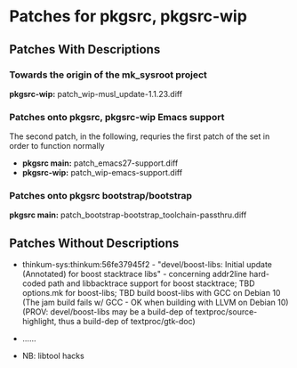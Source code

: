 Patches for pkgsrc, pkgsrc-wip
==============================

## Patches With Descriptions

### Towards the origin of the mk_sysroot project

**pkgsrc-wip:** patch_wip-musl_update-1.1.23.diff

### Patches onto pkgsrc, pkgsrc-wip Emacs support

The second patch, in the following, requries the first patch of the set
in order to function normally

* **pkgsrc main:** patch_emacs27-support.diff
* **pkgsrc-wip:**  patch_wip-emacs-support.diff

### Patches onto pkgsrc bootstrap/bootstrap

**pkgsrc main:** patch_bootstrap-bootstrap_toolchain-passthru.diff

## Patches Without Descriptions

* thinkum-sys:thinkum:56fe37945f2 - "devel/boost-libs: Initial update
  (Annotated) for boost stacktrace libs" - concerning addr2line
  hard-coded path and libbacktrace support for boost stacktrace; TBD
  options.mk for boost-libs; TBD build boost-libs with GCC on Debian 10
  (The jam build fails w/ GCC - OK when building with LLVM on Debian 10)
  (PROV: devel/boost-libs may be a build-dep of
  textproc/source-highlight, thus a build-dep of textproc/gtk-doc)

* ......

* NB: libtool hacks

